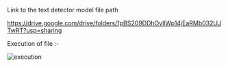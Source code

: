 Link to the text detector model file path

https://drive.google.com/drive/folders/1pBS209DDhOvllWp14jEaRMb032UJTwRT?usp=sharing

Execution of file :-

![execution](https://user-images.githubusercontent.com/91016781/134021739-8fbecd0e-19a2-4c0c-9e66-fba02a43bf79.png)
